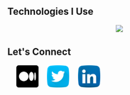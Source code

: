 <!-- <h3 align="center" width="600">
  Welcome to Hazem El-Sayed's profile!
  <img src="https://emojis.slackmojis.com/emojis/images/1495224255/2288/christmas_parrot.gif?1495224255" width="30"/>
</h3> -->


## Technologies I Use
<p align="center">
  <img src="https://skillicons.dev/icons?i=html,css,js,nodejs,mysql,docker,kafka,go,cpp,py,java,bash,linux,md,git,github,vscode,postman" />
</p>

## Let's Connect
<p align="center" style="display:flex;">
  &#8287;&#8287;&#8287;&#8287;&#8287;
  <a href="https://medium.com/@zomasec"><img width="50" alt="Medium" src="_resources/medium.png"></a>
  &#8287;&#8287;&#8287;&#8287;&#8287; 
  <a href="https://x.com/zomasec"><img width="50" alt="Behance" src="_resources/twitter.png"></a>
  &#8287;&#8287;&#8287;&#8287;&#8287;
  <a href="https://www.linkedin.com/in/zomasec/" alt="Linkedin"><img width="50" src="_resources/linkedin.png"/></a>
</p>




